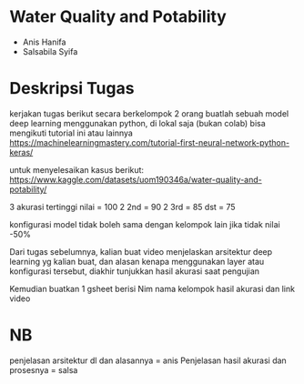 # Water Quality and Potability
- Anis Hanifa
- Salsabila Syifa

# Deskripsi Tugas
kerjakan tugas berikut secara berkelompok 2 orang
buatlah sebuah model deep learning  menggunakan python, di lokal saja (bukan colab)
bisa mengikuti tutorial ini atau lainnya
https://machinelearningmastery.com/tutorial-first-neural-network-python-keras/

untuk menyelesaikan kasus berikut:
https://www.kaggle.com/datasets/uom190346a/water-quality-and-potability/

3 akurasi tertinggi nilai = 100
2 2nd = 90
2 3rd = 85
dst = 75

konfigurasi model tidak boleh sama dengan kelompok lain jika tidak nilai -50%

Dari tugas sebelumnya, kalian buat video menjelaskan arsitektur deep learning yg kalian buat, dan alasan kenapa menggunakan layer atau konfigurasi tersebut, diakhir tunjukkan hasil akurasi saat pengujian

Kemudian buatkan 1 gsheet berisi
Nim nama kelompok hasil akurasi dan link video

# NB
penjelasan arsitektur dl dan alasannya = anis
Penjelasan hasil akurasi dan prosesnya = salsa